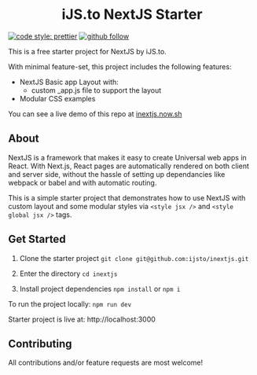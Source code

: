 <h1 align="center">iJS.to NextJS Starter</h1>

[![code style: prettier](https://img.shields.io/badge/code_style-prettier-ff69b4.svg?style=for-the-badge)](https://github.com/prettier/prettier)
[![github follow](https://img.shields.io/github/followers/ijsto?color=%23ff665a&label=Follow%20iJS.to&logo=github&style=for-the-badge)](https://github.com/ijsto)

This is a free starter project for NextJS by iJS.to.

With minimal feature-set, this project includes the following features:

- NextJS Basic app Layout with:
  - custom \_app.js file to support the layout
- Modular CSS examples

You can see a live demo of this repo at [inextjs.now.sh](https://inextjs.now.sh/)

## About

NextJS is a framework that makes it easy to create Universal web apps in React.
With Next.js, React pages are automatically rendered on both client and server side, without the hassle of setting up dependancies like webpack or babel and with automatic routing.

This is a simple starter project that demonstrates how to use NextJS with custom layout and some modular styles via `<style jsx />` and `<style global jsx />` tags.

## Get Started

1. Clone the starter project
   `git clone git@github.com:ijsto/inextjs.git`

2. Enter the directory
   `cd inextjs`

3. Install project dependencies
   `npm install` or `npm i`

To run the project locally:
`npm run dev`

Starter project is live at: http://localhost:3000

## Contributing

All contributions and/or feature requests are most welcome!

